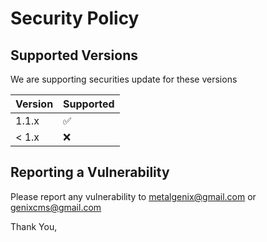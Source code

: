 # Security Policy

## Supported Versions

We are supporting securities update for these versions

| Version | Supported          |
| ------- | ------------------ |
| 1.1.x   | :white_check_mark: |
| < 1.x   | :x:                |


## Reporting a Vulnerability

Please report any vulnerability to metalgenix@gmail.com or genixcms@gmail.com

Thank You,
